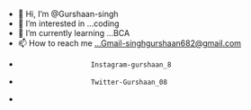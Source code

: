- 👋 Hi, I’m @Gurshaan-singh
- 👀 I’m interested in ...coding
- 🌱 I’m currently learning ...BCA
- 📫 How to reach me ...Gmail-singhgurshaan682@gmail.com
-                       Instagram-gurshaan_8
-                       Twitter-Gurshaan_08    
- 
<!---
Gurshaan-singh/Gurshaan-singh is a ✨ special ✨ repository because its `README.md` (this file) appears on your GitHub profile.
You can click the Preview link to take a look at your changes.
--->
